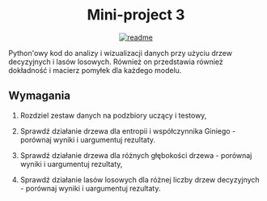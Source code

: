 <div align="center">
<h1>Mini-project 3</h1>
</div>

<div align="center">

[![readme](https://img.shields.io/badge/README-in_English-blue)](https://github.com/mbednarek98/School-Projects/blob/master/MIW/MIW3/README.md)

</div>

Python'owy kod do analizy i wizualizacji danych przy użyciu drzew decyzyjnych i lasów losowych. Również on przedstawia również dokładność i macierz pomyłek dla każdego modelu.

## Wymagania

1. Rozdziel zestaw danych na podzbiory uczący i testowy,

2. Sprawdź działanie drzewa dla entropii i współczynnika Giniego - porównaj wyniki i uargumentuj rezultaty.

3. Sprawdź działanie drzewa dla różnych głębokości drzewa - porównaj wyniki i uargumentuj rezultaty,

4. Sprawdź działanie lasów losowych dla różnej liczby drzew decyzyjnych - porównaj wyniki i uargumentuj rezultaty.